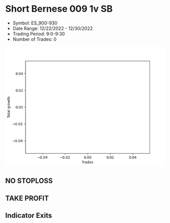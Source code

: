 # Short Bernese 009 1v SB 
- Symbol: ES_900-930
- Date Range: 12/22/2022 - 12/30/2022
- Trading Period: 9:0-9:30
- Number of Trades: 0

![Plot](ShortBernese0091vSBES_900-930.png)
## NO STOPLOSS














## TAKE PROFIT











## Indicator Exits

